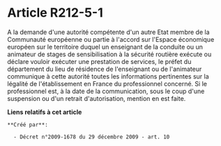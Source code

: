 # Article R212-5-1

A la demande d'une autorité compétente d'un autre Etat membre de la Communauté européenne ou partie à l'accord sur l'Espace
économique européen sur le territoire duquel un enseignant de la conduite ou un animateur de stages de sensibilisation à la
sécurité routière exécute ou déclare vouloir exécuter une prestation de services, le préfet du département du lieu de
résidence de l'enseignant ou de l'animateur communique à cette autorité toutes les informations pertinentes sur la légalité
de l'établissement en France du professionnel concerné. Si le professionnel est, à la date de la communication, sous le coup
d'une suspension ou d'un retrait d'autorisation, mention en est faite.

**Liens relatifs à cet article**

	**Créé par**:

	  - Décret n°2009-1678 du 29 décembre 2009 - art. 10
